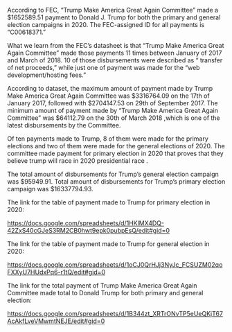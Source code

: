 According to  FEC, “Trump Make America Great Again Committee” made a $1652589.51 payment to Donald J. Trump for both the primary and general election campaigns in 2020. The FEC-assigned ID for all payments is “C00618371.”
 
 What we learn from the FEC’s datasheet is that “Trump Make America Great Again Committee” made those payments 11 times between January of 2017 and March of 2018. 10 of those disbursements were described as “ transfer of net proceeds,” while just one of payment was made for the “web development/hosting fees.”
 
According to dataset, the maximum amount of payment made by Trump Make America Great Again Committee was $3316764.09 on the 17th of January 2017, followed with $2704147.53 on 29th of September 2017. The minimum amount of payment made by “Trump Make America Great Again Committee” was $64112.79 on the 30th of March 2018 ,which is one of the latest disbursements by the Committee.
 
Of ten payments made to Trump, 8 of them were made for the primary elections and two of them were made for the general elections of 2020. The committee made payment for primary election in 2020 that proves that they believe trump will race in 2020 presidential race .

The total amount of  disbursements for Trump’s general election campaign was $95949.91.  Total amount of  disbursements for Trump’s primary election campaign was $16337794.93.
 
 
The link for the table of payment made to Trump  for primary election  in 2020: 

https://docs.google.com/spreadsheets/d/1HKlMX4DQ-42ZxS40cGJeS3RM2CB0hwt9epk0pubpEsQ/edit#gid=0


The link for the table of payment made to Trump for general election in 2020: 

https://docs.google.com/spreadsheets/d/1oCJ0QrHJj3NyJc_FCSUZM02qoFXXyU7HUdxPq6-r1tQ/edit#gid=0

The link for the total payment of Trump Make America Great Again Committee made total to Donald Trump for both primary and general election:

https://docs.google.com/spreadsheets/d/1B344zt_XRTrONvTP5eUeQKjT67AcAkfLveVMwmtNEJE/edit#gid=0


